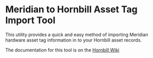 # Meridian to Hornbill Asset Tag Import Tool

This utility provides a quick and easy method of importing Meridian hardware asset tag information in to your Hornbill asset records.

The documentation for this tool is on the [Hornbill Wiki](https://wiki.hornbill.com/index.php/Meridian_Import)
